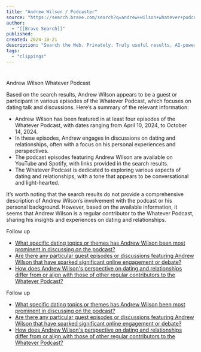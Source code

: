 ```yaml
---
title: "Andrew Wilson / Podcaster"
source: "https://search.brave.com/search?q=andrew+wilson+whatever+podcast&source=web&summary=1&summary_og=734f02824fb091fe68ff31"
author:
  - "[[Brave Search]]"
published:
created: 2024-10-21
description: "Search the Web. Privately. Truly useful results, AI-powered answers, & more. All from an independent index. No profiling, no bias, no Big Tech."
tags:
  - "clippings"
---
```

# 

Andrew Wilson Whatever Podcast

Based on the search results, Andrew Wilson appears to be a guest or participant in various episodes of the Whatever Podcast, which focuses on dating talk and discussions. Here’s a summary of the relevant information:

- Andrew Wilson has been featured in at least four episodes of the Whatever Podcast, with dates ranging from April 10, 2024, to October 14, 2024.
- In these episodes, Andrew engages in discussions on dating and relationships, often with a focus on his personal experiences and perspectives.
- The podcast episodes featuring Andrew Wilson are available on YouTube and Spotify, with links provided in the search results.
- The Whatever Podcast is dedicated to exploring various aspects of dating and relationships, with a tone that appears to be conversational and light-hearted.

It’s worth noting that the search results do not provide a comprehensive description of Andrew Wilson’s involvement with the podcast or his personal background. However, based on the available information, it seems that Andrew Wilson is a regular contributor to the Whatever Podcast, sharing his insights and experiences on dating and relationships.

Follow up

- [What specific dating topics or themes has Andrew Wilson been most prominent in discussing on the podcast?](https://search.brave.com/search?q=What%20specific%20dating%20topics%20or%20themes%20has%20Andrew%20Wilson%20been%20most%20prominent%20in%20discussing%20on%20the%20podcast%3F&summary=%7B%22query%22%3A%22andrew%20wilson%20whatever%20podcast%22%2C%22country%22%3A%22ar%22%2C%22language%22%3A%22en%22%2C%22safesearch%22%3A%22moderate%22%2C%22results_hash%22%3A%22d92234dee50a086ea021352713850bd4d2b75c6f455085279bd2ef76edc0150d%22%7D&source=llmFollowup)
- [Are there any particular guest episodes or discussions featuring Andrew Wilson that have sparked significant online engagement or debate?](https://search.brave.com/search?q=Are%20there%20any%20particular%20guest%20episodes%20or%20discussions%20featuring%20Andrew%20Wilson%20that%20have%20sparked%20significant%20online%20engagement%20or%20debate%3F&summary=%7B%22query%22%3A%22andrew%20wilson%20whatever%20podcast%22%2C%22country%22%3A%22ar%22%2C%22language%22%3A%22en%22%2C%22safesearch%22%3A%22moderate%22%2C%22results_hash%22%3A%22d92234dee50a086ea021352713850bd4d2b75c6f455085279bd2ef76edc0150d%22%7D&source=llmFollowup)
- [How does Andrew Wilson's perspective on dating and relationships differ from or align with those of other regular contributors to the Whatever Podcast?](https://search.brave.com/search?q=How%20does%20Andrew%20Wilson%27s%20perspective%20on%20dating%20and%20relationships%20differ%20from%20or%20align%20with%20those%20of%20other%20regular%20contributors%20to%20the%20Whatever%20Podcast%3F&summary=%7B%22query%22%3A%22andrew%20wilson%20whatever%20podcast%22%2C%22country%22%3A%22ar%22%2C%22language%22%3A%22en%22%2C%22safesearch%22%3A%22moderate%22%2C%22results_hash%22%3A%22d92234dee50a086ea021352713850bd4d2b75c6f455085279bd2ef76edc0150d%22%7D&source=llmFollowup)

Follow up

- [What specific dating topics or themes has Andrew Wilson been most prominent in discussing on the podcast?](https://search.brave.com/search?q=What%20specific%20dating%20topics%20or%20themes%20has%20Andrew%20Wilson%20been%20most%20prominent%20in%20discussing%20on%20the%20podcast%3F&summary=%7B%22query%22%3A%22andrew%20wilson%20whatever%20podcast%22%2C%22country%22%3A%22ar%22%2C%22language%22%3A%22en%22%2C%22safesearch%22%3A%22moderate%22%2C%22results_hash%22%3A%22d92234dee50a086ea021352713850bd4d2b75c6f455085279bd2ef76edc0150d%22%7D&source=llmFollowup)
- [Are there any particular guest episodes or discussions featuring Andrew Wilson that have sparked significant online engagement or debate?](https://search.brave.com/search?q=Are%20there%20any%20particular%20guest%20episodes%20or%20discussions%20featuring%20Andrew%20Wilson%20that%20have%20sparked%20significant%20online%20engagement%20or%20debate%3F&summary=%7B%22query%22%3A%22andrew%20wilson%20whatever%20podcast%22%2C%22country%22%3A%22ar%22%2C%22language%22%3A%22en%22%2C%22safesearch%22%3A%22moderate%22%2C%22results_hash%22%3A%22d92234dee50a086ea021352713850bd4d2b75c6f455085279bd2ef76edc0150d%22%7D&source=llmFollowup)
- [How does Andrew Wilson's perspective on dating and relationships differ from or align with those of other regular contributors to the Whatever Podcast?](https://search.brave.com/search?q=How%20does%20Andrew%20Wilson%27s%20perspective%20on%20dating%20and%20relationships%20differ%20from%20or%20align%20with%20those%20of%20other%20regular%20contributors%20to%20the%20Whatever%20Podcast%3F&summary=%7B%22query%22%3A%22andrew%20wilson%20whatever%20podcast%22%2C%22country%22%3A%22ar%22%2C%22language%22%3A%22en%22%2C%22safesearch%22%3A%22moderate%22%2C%22results_hash%22%3A%22d92234dee50a086ea021352713850bd4d2b75c6f455085279bd2ef76edc0150d%22%7D&source=llmFollowup)

